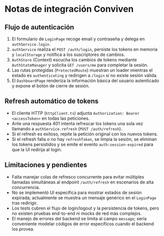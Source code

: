 # Notas de integración Conviven

## Flujo de autenticación

1. El formulario de `LoginPage` recoge email y contraseña y delega en `authService.login`.
2. `authService` realiza el `POST /auth/login`, persiste los tokens en memoria y `localStorage` y notifica a los suscriptores de cambios.
3. `AuthStore` (Context) escucha los cambios de tokens mediante `AuthStateManager` y solicita `GET /users/me` para completar la sesión.
4. Las rutas protegidas (`ProtectedRoute`) muestran un loader mientras el estado es `authenticating` y redirigen a `/login` si no existe sesión válida.
5. El `DashboardPage` renderiza la información básica del usuario autenticado y expone el botón de cierre de sesión.

## Refresh automático de tokens

- El cliente HTTP (`httpClient.ts`) adjunta `Authorization: Bearer <accessToken>` en todas las peticiones.
- Ante una respuesta 401 intenta refrescar los tokens una sola vez llamando a `authService.refresh` (`POST /auth/refresh`).
- Si el refresh es exitoso, repite la petición original con los nuevos tokens.
- Si el refresh falla o no hay `refreshToken`, se limpia la sesión, se eliminan los tokens persistidos y se emite el evento `auth:session-expired` para que la UI redirija al login.

## Limitaciones y pendientes

- Falta manejar colas de refresco concurrente para evitar múltiples llamadas simultáneas al endpoint `/auth/refresh` en escenarios de alta concurrencia.
- No se implementó UI específica para mostrar estados de sesión expirada; actualmente se muestra un mensaje genérico en el `LoginPage` tras redirigir.
- Los tests cubren el flujo de login/logout y la persistencia de tokens, pero no existen pruebas end-to-end ni mocks de red más complejos.
- El manejo de errores del backend se limita al campo `message`; sería conveniente modelar códigos de error específicos cuando el backend los provea.
